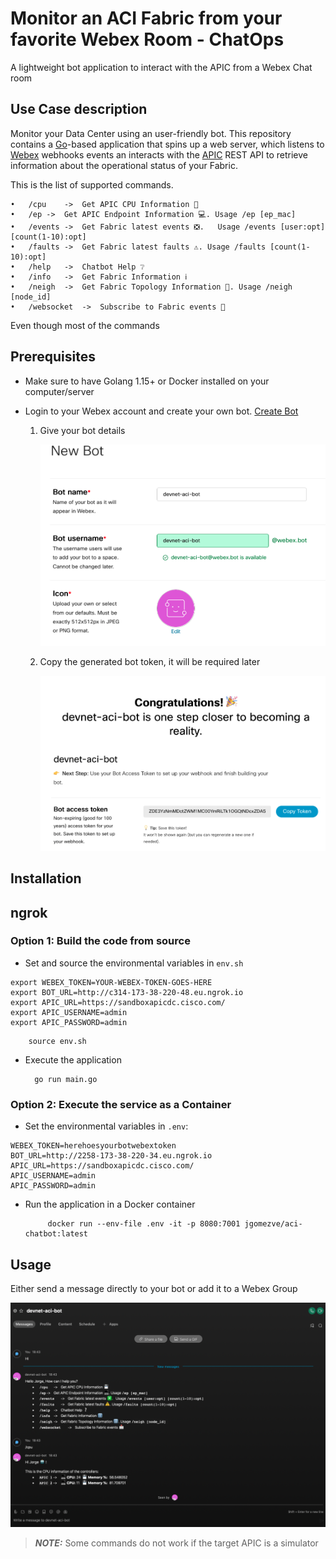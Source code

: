 # Monitor an ACI Fabric from your favorite Webex Room - ChatOps

A lightweight bot application to interact with the APIC from a Webex Chat room

## Use Case description

Monitor your Data Center using an user-friendly bot. This repository contains a [Go](https://go.dev/)-based application that spins up a web server, which listens to [Webex](https://www.webex.com/) webhooks events an interacts with the [APIC](https://www.cisco.com/c/en/us/products/cloud-systems-management/application-policy-infrastructure-controller-apic/index.html) REST API to retrieve information about the operational status of your Fabric.

This is the list of supported commands.

```
•	/cpu	->	Get APIC CPU Information 💾
•	/ep	->	Get APIC Endpoint Information 💻. Usage /ep [ep_mac] 
•	/events	->	Get Fabric latest events ❎.   Usage /events [user:opt] [count(1-10):opt] 
•	/faults	->	Get Fabric latest faults ⚠️. Usage /faults [count(1-10):opt] 
•	/help	->	Chatbot Help ❔
•	/info	->	Get Fabric Information ℹ️
•	/neigh	->	Get Fabric Topology Information 🔢. Usage /neigh [node_id] 
•	/websocket	->	Subscribe to Fabric events 📩
```

Even though most of the commands 

## Prerequisites

* Make sure to have Golang 1.15+ or Docker installed on your computer/server

* Login to your Webex account and create your own bot. [Create Bot](https://developer.webex.com/docs/bots)

    1. Give your bot details

        ![add-app](./docs/images/bot_details.png)
    
    2. Copy the generated bot token, it will be required later

        ![add-app](./docs/images/bot_token.png)

## Installation

## ngrok

### Option 1: Build the code from source

* Set and source the environmental variables in `env.sh`

```
export WEBEX_TOKEN=YOUR-WEBEX-TOKEN-GOES-HERE
export BOT_URL=http://c314-173-38-220-48.eu.ngrok.io
export APIC_URL=https://sandboxapicdc.cisco.com/
export APIC_USERNAME=admin
export APIC_PASSWORD=admin
```
        source env.sh

* Execute the application

        go run main.go

### Option 2: Execute the service as a Container

* Set the environmental variables in `.env`:

```
WEBEX_TOKEN=herehoesyourbotwebextoken
BOT_URL=http://2258-173-38-220-34.eu.ngrok.io
APIC_URL=https://sandboxapicdc.cisco.com/
APIC_USERNAME=admin
APIC_PASSWORD=admin
```

*  Run the application in a Docker container

            docker run --env-file .env -it -p 8080:7001 jgomezve/aci-chatbot:latest

## Usage

Either send a message directly to your bot or add it to a Webex Group

![add-app](./docs/images/webex_message.png)

> **_NOTE:_** Some commands do not work if the target APIC is a simulator